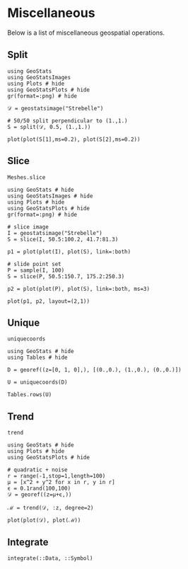 # Miscellaneous

Below is a list of miscellaneous geospatial operations.

## Split

```@example
using GeoStats
using GeoStatsImages
using Plots # hide
using GeoStatsPlots # hide
gr(format=:png) # hide

𝒟 = geostatsimage("Strebelle")

# 50/50 split perpendicular to (1.,1.)
S = split(𝒟, 0.5, (1.,1.))

plot(plot(S[1],ms=0.2), plot(S[2],ms=0.2))
```

## Slice

```@docs
Meshes.slice
```

```@example
using GeoStats # hide
using GeoStatsImages # hide
using Plots # hide
using GeoStatsPlots # hide
gr(format=:png) # hide

# slice image
I = geostatsimage("Strebelle")
S = slice(I, 50.5:100.2, 41.7:81.3)

p1 = plot(plot(I), plot(S), link=:both)

# slide point set
P = sample(I, 100)
S = slice(P, 50.5:150.7, 175.2:250.3)

p2 = plot(plot(P), plot(S), link=:both, ms=3)

plot(p1, p2, layout=(2,1))
```

## Unique

```@docs
uniquecoords
```

```@example
using GeoStats # hide
using Tables # hide

D = georef((z=[0, 1, 0],), [(0.,0.), (1.,0.), (0.,0.)])

U = uniquecoords(D)

Tables.rows(U)
```

## Trend

```@docs
trend
```

```@example
using GeoStats # hide
using Plots # hide
using GeoStatsPlots # hide

# quadratic + noise
r = range(-1,stop=1,length=100)
μ = [x^2 + y^2 for x in r, y in r]
ϵ = 0.1rand(100,100)
𝒟 = georef((z=μ+ϵ,))

ℳ = trend(𝒟, :z, degree=2)

plot(plot(𝒟), plot(ℳ))
```

## Integrate

```@docs
integrate(::Data, ::Symbol)
```